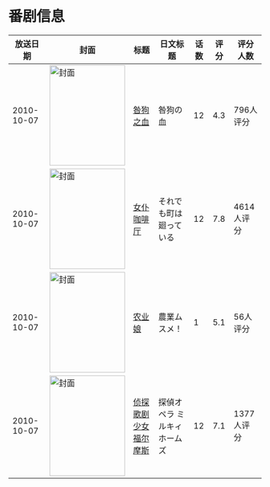 # 番剧信息

|放送日期|封面|标题|日文标题|话数|评分|评分人数|
|---|---|---|---|---|---|---|
|2010-10-07|<img src="https://lain.bgm.tv/pic/cover/c/70/70/5332_4piYp.jpg" alt="封面" style="width:150px;height:200px;object-fit:cover;">|[咎狗之血](https://bangumi.tv/subject/5332)|咎狗の血|12|4.3|796人评分|
|2010-10-07|<img src="https://lain.bgm.tv/pic/cover/c/3f/8e/7883_NLYr5.jpg" alt="封面" style="width:150px;height:200px;object-fit:cover;">|[女仆咖啡厅](https://bangumi.tv/subject/7883)|それでも町は廻っている|12|7.8|4614人评分|
|2010-10-07|<img src="https://lain.bgm.tv/pic/cover/c/20/ef/8083_3Ezsj.jpg" alt="封面" style="width:150px;height:200px;object-fit:cover;">|[农业娘](https://bangumi.tv/subject/8083)|農業ムスメ！|1|5.1|56人评分|
|2010-10-07|<img src="https://lain.bgm.tv/pic/cover/c/bc/05/8560_zxx9X.jpg" alt="封面" style="width:150px;height:200px;object-fit:cover;">|[侦探歌剧 少女福尔摩斯](https://bangumi.tv/subject/8560)|探偵オペラ ミルキィホームズ|12|7.1|1377人评分|
